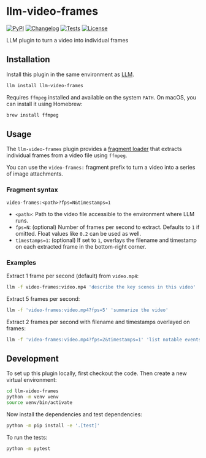 # llm-video-frames

[![PyPI](https://img.shields.io/pypi/v/llm-video-frames.svg)](https://pypi.org/project/llm-video-frames/)
[![Changelog](https://img.shields.io/github/v/release/simonw/llm-video-frames?include_prereleases&label=changelog)](https://github.com/simonw/llm-video-frames/releases)
[![Tests](https://github.com/simonw/llm-video-frames/actions/workflows/test.yml/badge.svg)](https://github.com/simonw/llm-video-frames/actions/workflows/test.yml)
[![License](https://img.shields.io/badge/license-Apache%202.0-blue.svg)](https://github.com/simonw/llm-video-frames/blob/main/LICENSE)

LLM plugin to turn a video into individual frames

## Installation

Install this plugin in the same environment as [LLM](https://llm.datasette.io/).
```bash
llm install llm-video-frames
```
Requires `ffmpeg` installed and available on the system `PATH`. On macOS, you can install it using Homebrew:
```bash
brew install ffmpeg
```

## Usage

The `llm-video-frames` plugin provides a [fragment loader](https://llm.datasette.io/en/stable/fragments.html#using-fragments-from-plugins) that extracts individual frames from a video file using `ffmpeg`.

You can use the `video-frames:` fragment prefix to turn a video into a series of image attachments.

### Fragment syntax

```
video-frames:<path>?fps=N&timestamps=1
```

- `<path>`: Path to the video file accessible to the environment where LLM runs.
- `fps=N`: (optional) Number of frames per second to extract. Defaults to `1` if omitted. Float values like `0.2` can be used as well.
- `timestamps=1`: (optional) If set to `1`, overlays the filename and timestamp on each extracted frame in the bottom-right corner.

### Examples

Extract 1 frame per second (default) from `video.mp4`:

```bash
llm -f video-frames:video.mp4 'describe the key scenes in this video'
```

Extract 5 frames per second:

```bash
llm -f 'video-frames:video.mp4?fps=5' 'summarize the video'
```

Extract 2 frames per second with filename and timestamps overlayed on frames:

```bash
llm -f 'video-frames:video.mp4?fps=2&timestamps=1' 'list notable events with timestamps'
```

## Development

To set up this plugin locally, first checkout the code. Then create a new virtual environment:
```bash
cd llm-video-frames
python -m venv venv
source venv/bin/activate
```
Now install the dependencies and test dependencies:
```bash
python -m pip install -e '.[test]'
```
To run the tests:
```bash
python -m pytest
```
